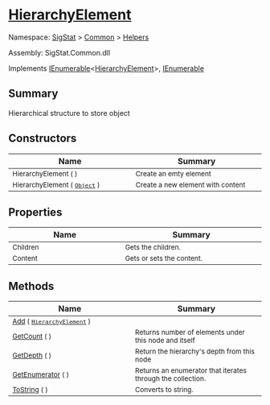 # [HierarchyElement](./HierarchyElement.md)

Namespace: [SigStat]() > [Common](./../README.md) > [Helpers](./README.md)

Assembly: SigStat.Common.dll

Implements [IEnumerable](https://docs.microsoft.com/en-us/dotnet/api/System.Collections.Generic.IEnumerable-1)\<[HierarchyElement](./HierarchyElement.md)>, [IEnumerable](https://docs.microsoft.com/en-us/dotnet/api/System.Collections.IEnumerable)

## Summary
Hierarchical structure to store object

## Constructors

| Name<a href="#"><img width=400></a> | Summary<a href="#"><img width=475></a> | 
| --- | --- | 
| <sub>HierarchyElement (  )</sub>| <sub>Create an emty element</sub>| <br>
| <sub>HierarchyElement ( [`Object`](https://docs.microsoft.com/en-us/dotnet/api/System.Object) )</sub>| <sub>Create a new element with content</sub>| <br>


## Properties

| Name<a href="#"><img width=400></a> | Summary<a href="#"><img width=475></a> | 
| --- | --- | 
| <sub>Children</sub>| <sub>Gets the children.</sub>| <br>
| <sub>Content</sub>| <sub>Gets or sets the content.</sub>| <br>


## Methods

| Name<a href="#"><img width=400></a> | Summary<a href="#"><img width=475></a> | 
| --- | --- | 
| <sub>[Add](./Methods/HierarchyElement-100664121.md) ( [`HierarchyElement`](./HierarchyElement.md) )</sub>| <sub></sub>| <br>
| <sub>[GetCount](./Methods/HierarchyElement-100664123.md) (  )</sub>| <sub>Returns number of elements under this node and itself</sub>| <br>
| <sub>[GetDepth](./Methods/HierarchyElement-100664122.md) (  )</sub>| <sub>Return the hierarchy's depth from this node</sub>| <br>
| <sub>[GetEnumerator](./Methods/HierarchyElement-100664125.md) (  )</sub>| <sub>Returns an enumerator that iterates through the collection.</sub>| <br>
| <sub>[ToString](./Methods/HierarchyElement-100664124.md) (  )</sub>| <sub>Converts to string.</sub>| <br>


